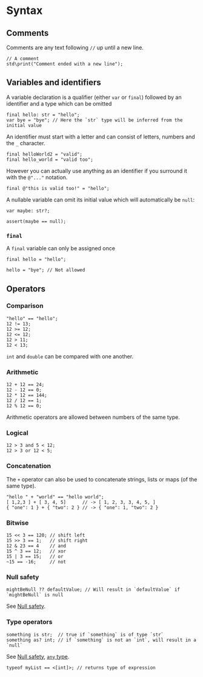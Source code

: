 # Syntax

## Comments

Comments are any text following `//` up until a new line.
```buzz
// A comment
std\print("Comment ended with a new line");
```

## Variables and identifiers
A variable declaration is a qualifier (either `var` or `final`) followed by an identifier and a type which can be omitted
```buzz
final hello: str = "hello";
var bye = "bye"; // Here the `str` type will be inferred from the initial value
```

An identifier must start with a letter and can consist of letters, numbers and the `_` character.
```buzz
final helloWorld2 = "valid";
final hello_world = "valid too";
```

However you can actually use anything as an identifier if you surround it with the `@"..."` notation.
```buzz
final @"this is valid too!" = "hello";
```

A nullable variable can omit its initial value which will automatically be `null`:
```buzz
var maybe: str?;

assert(maybe == null);
```

### `final`
A `final` variable can only be assigned once
```buzz
final hello = "hello";

hello = "bye"; // Not allowed
```

## Operators

### Comparison
```buzz
"hello" == "hello";
12 != 13;
12 >= 12;
12 <= 12;
12 > 11;
12 < 13;
```
`int` and `double` can be compared with one another.

### Arithmetic
```buzz
12 + 12 == 24;
12 - 12 == 0;
12 * 12 == 144;
12 / 12 == 1;
12 % 12 == 0;
```
Arithmetic operators are allowed between numbers of the same type.

### Logical
```buzz
12 > 3 and 5 < 12;
12 > 3 or 12 < 5;
```

### Concatenation
The `+` operator can also be used to concatenate strings, lists or maps (of the same type).
```buzz
"hello " + "world" == "hello world";
[ 1,2,3 ] + [ 3, 4, 5]      // -> [ 1, 2, 3, 3, 4, 5, ]
{ "one": 1 } + { "two": 2 } // -> { "one": 1, "two": 2 }
```

### Bitwise
```buzz
15 << 3 == 120; // shift left
15 >> 3 == 1;   // shift right
12 & 23 == 4    // and
15 ^ 3 == 12;   // xor
15 | 3 == 15;   // or
~15 == -16;     // not
```

### Null safety
```buzz
mightBeNull ?? defaultValue; // Will result in `defaultValue` if `mightBeNull` is null
```

See [Null safety](/guide/null-safety.html).

### Type operators
```buzz
something is str;  // true if `something` is of type `str`
something as? int; // if `something` is not an `int`, will result in a `null`
```

See [Null safety](/guide/null-safety.html), [`any` type](/guide/types.html#any).

```buzz
typeof myList == <[int]>; // returns type of expression
```
